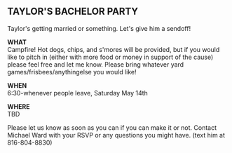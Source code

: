 ## TAYLOR'S BACHELOR PARTY
Taylor's getting married or something. Let's give him a sendoff!

**WHAT**  
Campfire! Hot dogs, chips, and s'mores will be provided, but if you would like to pitch in (either with more food or money in support of the cause) please feel free and let me know. Please bring whatever yard games/frisbees/anythingelse you would like!

**WHEN**  
6:30-whenever people leave, Saturday May 14th

**WHERE**  
TBD

Please let us know as soon as you can if you can make it or not. Contact Michael Ward with your RSVP or any questions you might have.  (text him at 816-804-8830)
